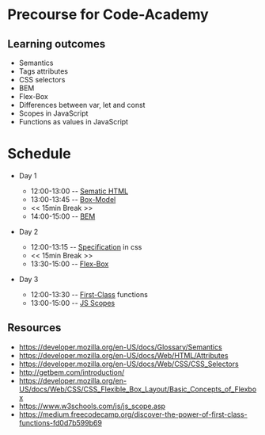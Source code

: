 # Precourse for Code-Academy

  

## Learning outcomes 
- Semantics
- Tags attributes
- CSS selectors
- BEM 
- Flex-Box    
- Differences between var, let and const 
- Scopes in JavaScript
- Functions as values in JavaScript

# Schedule

- Day 1
  -  12:00-13:00 -- [Sematic HTML](https://github.com/AbdallahAmmar96/precorse-facg/blob/master/Semantic-html.md)
  - 13:00-13:45 -- [Box-Model](https://github.com/AbdallahAmmar96/precorse-facg/blob/master/Box-Model.md) 
  - << 15min Break >>
  -  14:00-15:00 -- [BEM](https://github.com/AbdallahAmmar96/precorse-facg/blob/master/BEM.md)
  
- Day 2
  - 12:00-13:15 -- [Specification](https://github.com/AbdallahAmmar96/precorse-facg/blob/master/CSS%20Specificity.md) in css 
  - << 15min Break >>
  -  13:30-15:00 -- [Flex-Box](https://github.com/AbdallahAmmar96/precorse-facg/blob/master/Flex-Box.md)

- Day 3
  - 12:00-13:30 -- [First-Class](https://github.com/AbdallahAmmar96/precorse-facg/blob/master/JavaScript-functions-ws.md) functions 
  - 13:00-15:00 -- [JS Scopes](https://github.com/AbdallahAmmar96/precorse-facg/blob/master/scopes-clojure-ws.md) 
  
## Resources
- https://developer.mozilla.org/en-US/docs/Glossary/Semantics
- https://developer.mozilla.org/en-US/docs/Web/HTML/Attributes
- https://developer.mozilla.org/en-US/docs/Web/CSS/CSS_Selectors
- http://getbem.com/introduction/
- https://developer.mozilla.org/en-US/docs/Web/CSS/CSS_Flexible_Box_Layout/Basic_Concepts_of_Flexbox
- https://www.w3schools.com/js/js_scope.asp
- https://medium.freecodecamp.org/discover-the-power-of-first-class-functions-fd0d7b599b69

